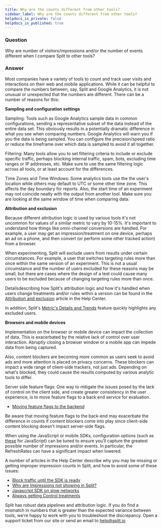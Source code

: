 ```yaml
---
title: Why are the counts different from other tools?
sidebar_label: Why are the counts different from other tools?
helpdocs_is_private: false
helpdocs_is_published: true
---
```


<p>
  <button hidden style={{borderRadius:'8px', border:'1px', fontFamily:'Courier New', fontWeight:'800', textAlign:'left'}}> help.split.io link: https://help.split.io/hc/en-us/articles/360025467112-Why-are-the-counts-different-from-other-tools </button>
</p>

### Question

<p>
  Why are number of visitors/impressions and/or the number of events different
  when I compare Split to other tools?
</p>

### Answer

<p>
  Most companies have a variety of tools to count and track user visits and interactions
  on their web and mobile applications. While it can be helpful to compare
  the numbers between, say, Split and Google Analytics, it is not unusual or unexpected
  that the numbers are different. There can be a number of reasons for this:
</p>
<p>
  <strong>Sampling and configuration settings</strong>
</p>
<p>
  Sampling: Tools such as Google Analytics sample data in common configurations,
  sending a representative subset of the data instead of the entire data set.
  This obviously results in a potentially dramatic difference in what you see when
  comparing numbers. Google Analytics will warn you if you the data is being
  sampled. You can configure the precision/speed ratio or reduce the timeframe
  over which data is sampled to avoid it all together.
</p>
<p>
  Filtering: Many tools allow you to set filtering criteria to include or exclude
  specific traffic, perhaps blocking internal traffic, spam, bots, excluding time
  ranges or IP addresses, etc. Make sure to use the same filtering logic
  across all tools, or at least account for the differences.
</p>
<p>
  Time Zones and Time Windows: Some analytics tools use the the user's location
  while others may default to UTC or some other time zone. This affects the
  day boundary for reports. Also, the start time of an experiment may not
  coincide neatly with the output from another tool. Make sure you are looking
  at the same window of time when comparing data.
</p>
<p>
  <strong>Attribution and exclusion</strong>
</p>
<p>
  Because different attribution logic is used by various tools it's not uncommon
  for values of a similar metric to vary by 10-15%. It's important to understand
  how things like omni-channel conversions are handled. For example, a user
  may get an impression/treatment on one device, perhaps an ad on a phone, and
  then convert (or perform some other tracked action) from a browser.
</p>
<p>
  When experimenting, Split will exclude users from results under certain circumstances.
  For example, a user that switches targeting rules more than once within the same
  version of an experiment. This is not a usual circumstance and the number
  of users excluded for these reasons may be small, but there are cases where the
  design of a test could cause many users to be excluded because of changing targeting
  rules more than once.
</p>
<p>
  Detailsdescribing how Split's attribution logic and how it's handled when
  users change treatments and/or rules within a version can be found in the
  <a href="https://help.split.io/hc/en-us/articles/360018432532-Attribution-and-exclusion" target="_self">Attribution and exclusion</a>
  article in the Help Center.
</p>
<p>
  In addition, Split's
  <a href="https://help.split.io/hc/en-us/articles/360025376251-Metric-Details-and-Trends" target="_self">Metric's Details and Trends</a>
  feature quickly highlights any excluded users.
</p>
<p>
  <strong>Browsers and mobile devices</strong>
</p>
<p>
  Implementation on the browser or mobile device can impact the collection of data.
  This is exacerbated by the relative lack of control over user interaction. Abruptly
  closing a browser window or a mobile app can impede data from being captured.
</p>
<p>
  Also, content blockers are becoming more common as users seek to avoid ads and
  more attention is placed on privacy concerns. These blockers can impact
  a wide range of client-side trackers, not just ads. Depending on what's
  blocked, they could cause the results computed by various analytic tools to differ.
</p>
<p>
  Server side feature flags: One way to mitigate the issues posed by the lack of
  control on the client side, and create greater consistency in the user experience,
  is to move feature flags to a back end service for evaluation.
</p>
<ul class="article-list">
  <li class="article-list-item ">
    <a href="https://help.split.io/hc/en-us/articles/360025281872-Moving-Splits-to-the-Back-End">Moving feature flags to the backend</a>
  </li>
</ul>
<p>
  Be aware that moving feature flags to the back-end may exacerbate the difference
  in counts if content blockers come into play since client-side content blocking
  doesn't impact server-side flags.
</p>
<p>
  When using the JavaScript or mobile SDKs, configuration options (such as
  <a href="https://help.split.io/hc/en-us/articles/360020448791-JavaScript-SDK#configuration" target="_self">these</a>
  for JavaScript) can be tuned to ensure you'll capture the greatest possible number
  of impressions and/or events. In particular, the RefreshRates can have
  a significant impact when lowered.
</p>
<p>
  A number of articles in the Help Center describe why you may be missing or getting
  improper impression counts in Split, and how to avoid some of these issues:
</p>
<ul class="article-list">
  <li class="article-list-item ">
    <a class="article-list-link" href="https://help.split.io/hc/en-us/articles/360006667012-Block-traffic-until-the-SDK-is-ready">Block traffic until the SDK is ready</a>
  </li>
  <li class="article-list-item ">
    <a class="article-list-link" href="https://help.split.io/hc/en-us/articles/360007632132-Why-are-Impressions-not-showing-in-Split-">Why are Impressions not showing in Split?</a>
  </li>
  <li>
    <a class="article-list-link" href="https://help.split.io/hc/en-us/articles/360012551371-Why-does-the-Javascript-SDK-return-Not-Ready-status-in-Slow-Networks-" target="_self">Javascript SDK on slow networks</a>
  </li>
  <li class="article-list-item ">
    <a class="article-list-link" href="https://help.split.io/hc/en-us/articles/360020863412-General-SDK-Always-getting-Control-treatments" target="_self">Always getting Control treatments</a>
  </li>
</ul>
<p>
  Split has robust data pipelines and attribution logic. If you do find a mismatch
  in numbers that is greater than the expected variance between tools, we're happy
  to work with you to troubleshoot the discrepancy. Open a support ticket from
  our site or send an email to
  <a href="mailto:help@split.io" target="_self">help@split.io</a>
</p>